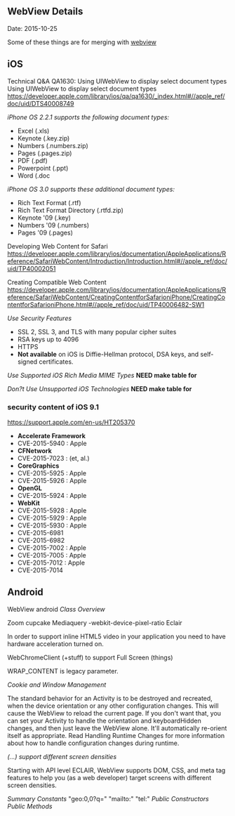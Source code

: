 ## WebView Details ##
Date: 2015-10-25

Some of these things are for merging with [webview](webview.md)

## iOS ##

Technical Q&A QA1630: Using UIWebView to display select document types
Using UIWebView to display select document types
https://developer.apple.com/library/ios/qa/qa1630/_index.html#//apple_ref/doc/uid/DTS40008749

*iPhone OS 2.2.1 supports the following document types:*

- Excel (.xls)
- Keynote (.key.zip)
- Numbers (.numbers.zip)
- Pages (.pages.zip)
- PDF (.pdf)
- Powerpoint (.ppt)
- Word (.doc

*iPhone OS 3.0 supports these additional document types:*

- Rich Text Format (.rtf)
- Rich Text Format Directory (.rtfd.zip)
- Keynote '09 (.key)
- Numbers '09 (.numbers)
- Pages '09 (.pages)

Developing Web Content for Safari
https://developer.apple.com/library/ios/documentation/AppleApplications/Reference/SafariWebContent/Introduction/Introduction.html#//apple_ref/doc/uid/TP40002051

Creating Compatible Web Content
https://developer.apple.com/library/ios/documentation/AppleApplications/Reference/SafariWebContent/CreatingContentforSafarioniPhone/CreatingContentforSafarioniPhone.html#//apple_ref/doc/uid/TP40006482-SW1

*Use Security Features*

- SSL 2, SSL 3, and TLS with many popular cipher suites
- RSA keys up to 4096
- HTTPS
- **Not available** on iOS is Diffie-Hellman protocol, DSA keys, and self-signed certificates.

*Use Supported iOS Rich Media MIME Types*
**NEED make table for**

*Don?t Use Unsupported iOS Technologies*
**NEED make table for**


### security content of iOS 9.1 ###

https://support.apple.com/en-us/HT205370
- **Accelerate Framework**
- CVE-2015-5940 : Apple
- **CFNetwork**
- CVE-2015-7023 : (et, al.)
- **CoreGraphics**
- CVE-2015-5925 : Apple
- CVE-2015-5926 : Apple
- **OpenGL**
- CVE-2015-5924 : Apple
- **WebKit**
- CVE-2015-5928 : Apple
- CVE-2015-5929 : Apple
- CVE-2015-5930 : Apple
- CVE-2015-6981
- CVE-2015-6982
- CVE-2015-7002 : Apple
- CVE-2015-7005 : Apple
- CVE-2015-7012 : Apple
- CVE-2015-7014

## Android ##
WebView android
_Class Overview_

Zoom cupcake
Mediaquery -webkit-device-pixel-ratio Eclair

In order to support inline HTML5 video in your application you need to have hardware acceleration turned on.

WebChromeClient (+stuff) to support Full Screen (things)

WRAP_CONTENT is legacy parameter.

_Cookie and Window Management_

The standard behavior for an Activity is to be destroyed and recreated, when the device orientation or any other configuration changes. This will cause the WebView to reload the current page. If you don't want that, you can set your Activity to handle the orientation and keyboardHidden changes, and then just leave the WebView alone. It'll automatically re-orient itself as appropriate. Read Handling Runtime Changes for more information about how to handle configuration changes during runtime.

_(...) support different screen densities_

 Starting with API level ECLAIR, WebView supports DOM, CSS, and meta tag features to help you (as a web developer) target screens with different screen densities.

_Summary_
_Constants_
"geo:0,0?q="
"mailto:"
"tel:"
_Public Constructors_
_Public Methods_